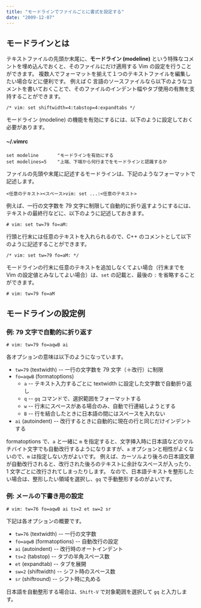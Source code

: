 ```yaml
---
title: "モードラインでファイルごとに書式を設定する"
date: "2009-12-07"
---
```


モードラインとは
----

テキストファイルの先頭か末尾に、**モードライン (modeline)** という特殊なコメントを埋め込んでおくと、そのファイルにだけ適用する Vim の設定を行うことができます。
複数人でフォーマットを揃えて１つのテキストファイルを編集したい場合などに便利です。
例えば C 言語のソースファイルなら以下のようなコメントを書いておくことで、そのファイルのインデント幅やタブ使用の有無を支持することができます。

~~~
/* vim: set shiftwidth=4:tabstop=4:expandtabs */
~~~

モードライン (modeline) の機能を有効にするには、以下のように設定しておく必要があります。

#### ~/.vimrc

~~~ vim
set modeline       "モードラインを有効にする
set modelines=5    "上端、下端から何行までをモードラインと認識するか
~~~

ファイルの先頭や末尾に記述するモードラインは、下記のようなフォーマットで記述します。

~~~
<任意のテキスト><スペース>vim: set ...:<任意のテキスト>
~~~

例えば、一行の文字数を 79 文字に制限して自動的に折り返すようにするには、テキストの最終行などに、以下のように記述しておきます。

~~~
# vim: set tw=79 fo=aM:
~~~

行頭と行末には任意のテキストを入れられるので、C++ のコメントとして以下のように記述することができます。

~~~
/* vim: set tw=79 fo=aM: */
~~~

モードラインの行末に任意のテキストを追加しなくてよい場合（行末までを Vim の設定値とみなしてよい場合）は、`set` の記載と、最後の `:` を省略することができます。

~~~
# vim: tw=79 fo=aM
~~~


モードラインの設定例
----

### 例: 79 文字で自動的に折り返す

~~~
# vim: tw=79 fo=aqwB ai
~~~

各オプションの意味は以下のようになっています。

- `tw=79` (textwidth) -- 一行の文字数を 79 文字（＋改行）に制限
- `fo=aqwB` (formatoptions)
  - `a` -- テキスト入力するごとに textwidth に設定した文字数で自動折り返し
  - `q` -- `gq` コマンドで、選択範囲をフォーマットする
  - `w` -- 行末にスペースがある場合のみ、自動で行連結しようとする
  - `B` -- 行を結合したときに日本語の間にはスペースを入れない
- `ai` (autoindent) -- 改行するときに自動的に現在の行と同じだけインデントする

formatoptions で、`a` と一緒に `m` を指定すると、文字挿入時に日本語などのマルチバイト文字でも自動改行するようになりますが、`a` オプションと相性がよくないので、`m` は指定しない方がよいです。
例えば、カーソルより後ろの日本語文章が自動改行されると、改行された後ろのテキストに余計なスペースが入ったり、1 文字ごとに改行されてしまったりします。
なので、日本語テキストを整形したい場合は、整形したい領域を選択し、`gq` で手動整形するのがよいです。


### 例: メールの下書き用の設定

~~~
# vim: tw=76 fo=aqwB ai ts=2 et sw=2 sr
~~~

下記は各オプションの概要です。

* `tw=76` (textwidth)  -- 一行の文字数
* `fo=aqwB` (formatoptions)  -- 自動改行の設定
* `ai` (autoindent)  -- 改行時のオートインデント
* `ts=2` (tabstop)  -- タブの半角スペース数
* `et` (expandtab)  -- タブを展開
* `sw=2` (shiftwidth)  -- シフト時のスペース数
* `sr` (shiftround)  -- シフト時に丸める

日本語を自動整形する場合は、`Shift-V` で対象範囲を選択して `gq` と入力します。

